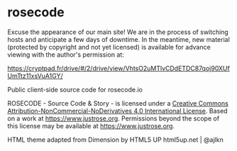 # rosecode
  Excuse the appearance of our main site! We are in the process of switching hosts and anticipate a few days of downtime. In the meantime, new material (protected by copyright and not yet licensed) is available for advance viewing with the author's permission at: 
  
  https://cryptpad.fr/drive/#/2/drive/view/VhtsO2uMTlvCDdETDC87qoj90XUfUmTtz11xsVuA1GY/
  
  Public client-side source code for rosecode.io
  
  ROSECODE - Source Code & Story - is licensed under a 
	<a rel="license" href="http://creativecommons.org/licenses/by-nc-nd/4.0/">
	Creative Commons Attribution-NonCommercial-NoDerivatives 4.0 International License</a>. 
	Based on a work at <a xmlns:dct="http://purl.org/dc/terms/" href="https://www.justrose.org" rel="dct:source">
	https://www.justrose.org</a>. Permissions beyond the scope of this license may be available at
	<a xmlns:cc="http://creativecommons.org/ns#" href="https://www.justrose.org" rel="cc:morePermissions">
	https://www.justrose.org</a>. 
  
  HTML theme adapted from Dimension by HTML5 UP
	html5up.net | @ajlkn
